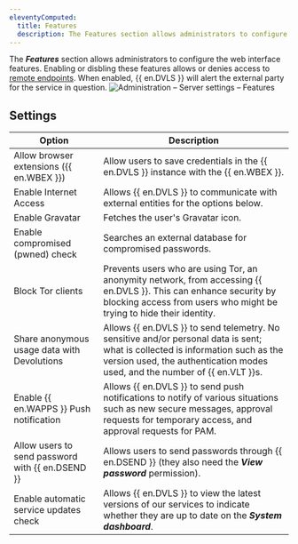 ```yaml
---
eleventyComputed:
  title: Features
  description: The Features section allows administrators to configure the web interface features.
---
```

The ***Features*** section allows administrators to configure the web interface features. Enabling or disbling these features allows or denies access to [remote endpoints](/server/kb/knowledge-base/internet-endpoints-server/). When enabled, {{ en.DVLS }} will alert the external party for the service in question.
![Administration – Server settings – Features](https://cdnweb.devolutions.net/docs/DVLS0014_2024_2.png)

## Settings
| Option                                           | Description                                                                           |
|--------------------------------------------------|---------------------------------------------------------------------------------------|
| Allow browser extensions ({{ en.WBEX }})         | Allow users to save credentials in the {{ en.DVLS }} instance with the {{ en.WBEX }}. |
| Enable Internet Access                           | Allows {{ en.DVLS }} to communicate with external entities for the options below.     |
| Enable Gravatar                                  | Fetches the user's Gravatar icon.                                                     |
| Enable compromised (pwned) check                 | Searches an external database for compromised passwords.                              |
| Block Tor clients                                | Prevents users who are using Tor, an anonymity network, from accessing {{ en.DVLS }}. This can enhance security by blocking access from users who might be trying to hide their identity. |
| Share anonymous usage data with Devolutions      | Allows {{ en.DVLS }} to send telemetry. No sensitive and/or personal data is sent; what is collected is information such as the version used, the authentication modes used, and the number of {{ en.VLT }}s. |
| Enable {{ en.WAPPS }} Push notification          | Allows {{ en.DVLS }} to send push notifications to notify of various situations such as new secure messages, approval requests for temporary access, and approval requests for PAM. |
| Allow users to send password with {{ en.DSEND }} | Allows users to send passwords through {{ en.DSEND }} (they also need the ***View password*** permission). |
| Enable automatic service updates check           | Allows {{ en.DVLS }} to view the latest versions of our services to indicate whether they are up to date on the ***System dashboard***. |
